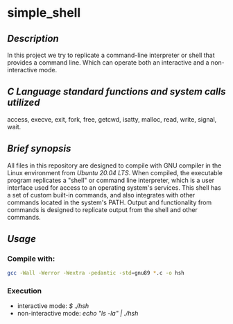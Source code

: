 # simple_shell
## _Description_

In this project we try to replicate a command-line interpreter or shell that provides a command line. Which can operate both an interactive and a non-interactive mode. 

## _C Language standard functions and system calls utilized_

access, execve, exit, fork, free, getcwd, isatty, malloc, read, write, signal, wait. 

## _Brief synopsis_

All files in this repository are designed to compile with GNU compiler in the Linux environment from  _Ubuntu 20.04 LTS_. When compiled, the executable program replicates a "shell" or command line interpreter, which is a user interface used for access to an operating system's services. This shell has a set of custom built-in commands, and also integrates with other commands located in the system's PATH. Output and functionality from commands is designed to replicate output from the shell and other commands. 

## _Usage_

### Compile with: 
```sh
gcc -Wall -Werror -Wextra -pedantic -std=gnu89 *.c -o hsh
```
### Execution
- interactive mode: *$ ./hsh*
- non-interactive mode: *echo "ls -la" | ./hsh*
